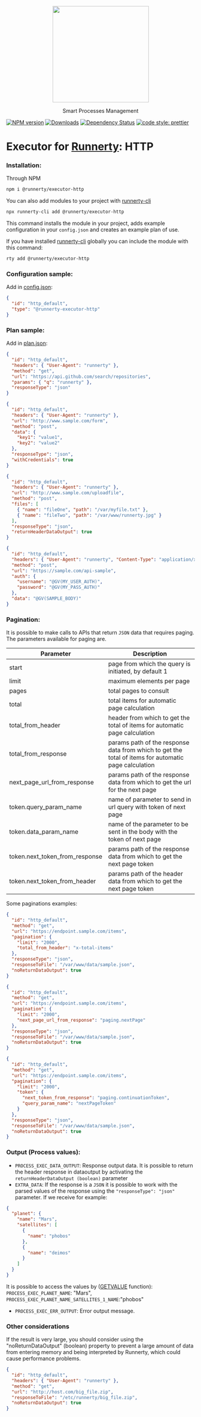 <p align="center">
  <a href="http://runnerty.io">
    <img height="257" src="https://runnerty.io/assets/header/logo-stroked.png">
  </a>
  <p align="center">Smart Processes Management</p>
</p>

[![NPM version][npm-image]][npm-url] [![Downloads][downloads-image]][npm-url] [![Dependency Status][david-badge]][david-badge-url]
<a href="#badge">
<img alt="code style: prettier" src="https://img.shields.io/badge/code_style-prettier-ff69b4.svg">
</a>

# Executor for [Runnerty]: HTTP

### Installation:

Through NPM

```bash
npm i @runnerty/executor-http
```

You can also add modules to your project with [runnerty-cli]

```bash
npx runnerty-cli add @runnerty/executor-http
```

This command installs the module in your project, adds example configuration in your `config.json` and creates an example plan of use.

If you have installed [runnerty-cli] globally you can include the module with this command:

```bash
rty add @runnerty/executor-http
```

### Configuration sample:

Add in [config.json]:

```json
{
  "id": "http_default",
  "type": "@runnerty-executor-http"
}
```

### Plan sample:

Add in [plan.json]:

```json
{
  "id": "http_default",
  "headers": { "User-Agent": "runnerty" },
  "method": "get",
  "url": "https://api.github.com/search/repositories",
  "params": { "q": "runnerty" },
  "responseType": "json"
}
```

```json
{
  "id": "http_default",
  "headers": { "User-Agent": "runnerty" },
  "url": "http://www.sample.com/form",
  "method": "post",
  "data": {
    "key1": "value1",
    "key2": "value2"
  },
  "responseType": "json",
  "withCredentials": true
}
```

```json
{
  "id": "http_default",
  "headers": { "User-Agent": "runnerty" },
  "url": "http://www.sample.com/uploadfile",
  "method": "post",
  "files": [
    { "name": "fileOne", "path": "/var/myfile.txt" },
    { "name": "fileTwo", "path": "/var/www/runnerty.jpg" }
  ],
  "responseType": "json",
  "returnHeaderDataOutput": true
}
```

```json
{
  "id": "http_default",
  "headers": { "User-Agent": "runnerty", "Content-Type": "application/xml" },
  "method": "post",
  "url": "https://sample.com/api-sample",
  "auth": {
    "username": "@GV(MY_USER_AUTH)",
    "password": "@GV(MY_PASS_AUTH)"
  },
  "data": "@GV(SAMPLE_BODY)"
}
```

### Pagination:

It is possible to make calls to APIs that return `JSON` data that requires paging. The parameters available for paging are.

| Parameter                      | Description                                                                                          |
| ------------------------------ | ---------------------------------------------------------------------------------------------------- |
| start                          | page from which the query is initiated, by default 1                                                 |
| limit                          | maximum elements per page                                                                            |
| pages                          | total pages to consult                                                                               |
| total                          | total items for automatic page calculation                                                           |
| total_from_header              | header from which to get the total of items for automatic page calculation                           |
| total_from_response            | params path of the response data from which to get the total of items for automatic page calculation |
| next_page_url_from_response    | params path of the response data from which to get the url for the next page                         |
| token.query_param_name         | name of parameter to send in url query with token of next page                                       |
| token.data_param_name          | name of the parameter to be sent in the body with the token of next page                             |
| token.next_token_from_response | params path of the response data from which to get the next page token                               |
| token.next_token_from_header   | params path of the header data from which to get the next page token                                 |

Some paginations examples:

```json
{
  "id": "http_default",
  "method": "get",
  "url": "https://endpoint.sample.com/items",
  "pagination": {
    "limit": "2000",
    "total_from_header": "x-total-items"
  },
  "responseType": "json",
  "responseToFile": "/var/www/data/sample.json",
  "noReturnDataOutput": true
}
```

```json
{
  "id": "http_default",
  "method": "get",
  "url": "https://endpoint.sample.com/items",
  "pagination": {
    "limit": "2000",
    "next_page_url_from_response": "paging.nextPage"
  },
  "responseType": "json",
  "responseToFile": "/var/www/data/sample.json",
  "noReturnDataOutput": true
}
```

```json
{
  "id": "http_default",
  "method": "get",
  "url": "https://endpoint.sample.com/items",
  "pagination": {
    "limit": "2000",
    "token": {
      "next_token_from_response": "paging.continuationToken",
      "query_param_name": "nextPageToken"
    }
  },
  "responseType": "json",
  "responseToFile": "/var/www/data/sample.json",
  "noReturnDataOutput": true
}
```

### Output (Process values):

- `PROCESS_EXEC_DATA_OUTPUT`: Response output data.
  It is possible to return the header response in dataoutput by activating the `returnHeaderDataOutput (boolean)` parameter
- `EXTRA_DATA`: If the response is a `JSON` it is possible to work with the parsed values of the response using the `"responseType": "json"` parameter. If we receive for example:

```json
{
  "planet": {
    "name": "Mars",
    "satellites": [
      {
        "name": "phobos"
      },
      {
        "name": "deimos"
      }
    ]
  }
}
```

It is possible to access the values by ([GETVALUE] function):
`PROCESS_EXEC_PLANET_NAME`: "Mars", `PROCESS_EXEC_PLANET_NAME_SATELLITES_1_NAME`:"phobos"

- `PROCESS_EXEC_ERR_OUTPUT`: Error output message.

### Other considerations

If the result is very large, you should consider using the "noReturnDataOutput" (boolean) property to prevent a large amount of data from entering memory and being interpreted by Runnerty, which could cause performance problems.

```json
{
  "id": "http_default",
  "headers": { "User-Agent": "runnerty" },
  "method": "get",
  "url": "http://host.com/big_file.zip",
  "responseToFile": "/etc/runnerty/big_file.zip",
  "noReturnDataOutput": true
}
```

[runnerty]: http://www.runnerty.io
[downloads-image]: https://img.shields.io/npm/dm/@runnerty/executor-http.svg
[npm-url]: https://www.npmjs.com/package/@runnerty/executor-http
[npm-image]: https://img.shields.io/npm/v/@runnerty/executor-http.svg
[david-badge]: https://david-dm.org/runnerty/executor-http.svg
[david-badge-url]: https://david-dm.org/runnerty/executor-http
[getvalue]: http://docs.runnerty.io/functions/
[config.json]: http://docs.runnerty.io/config/
[plan.json]: http://docs.runnerty.io/plan/
[runnerty-cli]: https://www.npmjs.com/package/runnerty-cli
